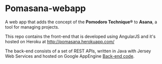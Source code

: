 Pomasana-webapp
===============
A web app that adds the concept of the **Pomodoro Technique®** to **Asana**, a tool for managing projects.

This repo contains the front-end that is developed using AngularJS and it's hosted on Heroku at http://pomasana.herokuapp.com/

The back-end consists of a set of REST APIs, written in Java with Jersey Web Services and hosted on Google AppEngine [Back-end code](https://github.com/brescia123/pomasana-api).
